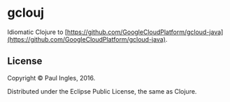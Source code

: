 # gclouj

Idiomatic Clojure to [https://github.com/GoogleCloudPlatform/gcloud-java](https://github.com/GoogleCloudPlatform/gcloud-java).

## License

Copyright &copy; Paul Ingles, 2016.

Distributed under the Eclipse Public License, the same as Clojure.